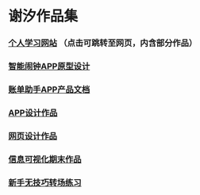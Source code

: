 # 谢汐作品集

### [个人学习网站](https://achac.github.io/) （点击可跳转至网页，内含部分作品）
### [智能闹钟APP原型设计](https://achac.github.io/alarm-clock/) 
### [账单助手APP产品文档](https://github.com/achac/API_ML_AI)
### [APP设计作品](https://kayuiii.github.io/APP_team/#g=1&p=%E8%A5%BF%E8%A5%BF%E5%AD%A6%E6%B1%89%E8%AF%AD2_0%E8%AF%B4%E6%98%8E%E4%B9%A6)
### [网页设计作品](https://achac.github.io/Python/)
### [信息可视化期末作品](https://achac.github.io/infovis/)
### [新手无技巧转场练习](https://www.bilibili.com/video/av38104286)
